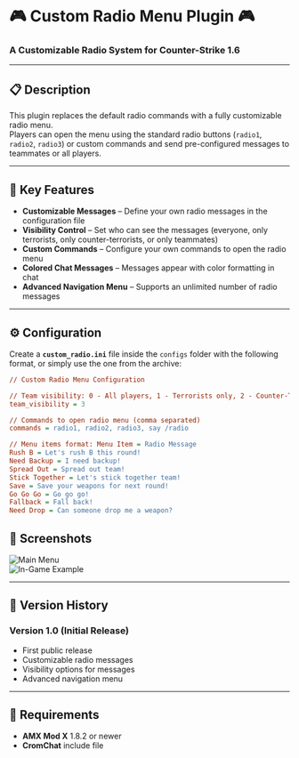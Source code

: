 # 🎮 Custom Radio Menu Plugin 🎮  
### A Customizable Radio System for Counter-Strike 1.6  

---

## 📋 Description  

This plugin replaces the default radio commands with a fully customizable radio menu.  
Players can open the menu using the standard radio buttons (`radio1`, `radio2`, `radio3`) or custom commands and send pre-configured messages to teammates or all players.

---

## 🔧 Key Features  

- **Customizable Messages** – Define your own radio messages in the configuration file  
- **Visibility Control** – Set who can see the messages (everyone, only terrorists, only counter-terrorists, or only teammates)  
- **Custom Commands** – Configure your own commands to open the radio menu  
- **Colored Chat Messages** – Messages appear with color formatting in chat  
- **Advanced Navigation Menu** – Supports an unlimited number of radio messages  

---

## ⚙️ Configuration  

Create a **`custom_radio.ini`** file inside the `configs` folder with the following format, or simply use the one from the archive:

```ini
// Custom Radio Menu Configuration

// Team visibility: 0 - All players, 1 - Terrorists only, 2 - Counter-Terrorists only, 3 - Teammates only
team_visibility = 3

// Commands to open radio menu (comma separated)
commands = radio1, radio2, radio3, say /radio

// Menu items format: Menu Item = Radio Message
Rush B = Let's rush B this round!
Need Backup = I need backup!
Spread Out = Spread out team!
Stick Together = Let's stick together team!
Save = Save your weapons for next round!
Go Go Go = Go go go!
Fallback = Fall back!
Need Drop = Can someone drop me a weapon?
```

## 📸 Screenshots
![Main Menu](https://i.imgur.com/qHJRwHl.png)  
![In-Game Example](https://i.imgur.com/eViBbtc.png)

---

## 📝 Version History  

### Version 1.0 (Initial Release)  
- First public release  
- Customizable radio messages  
- Visibility options for messages  
- Advanced navigation menu  

---

## 🔗 Requirements  

- **AMX Mod X** 1.8.2 or newer  
- **CromChat** include file  
